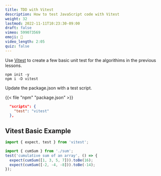```yaml
---
title: TDD with Vitest
description: How to test JavaScript code with Vitest
weight: 32
lastmod: 2022-11-11T10:23:30-09:00
draft: false
vimeo: 599073569
emoji: 🧪
video_length: 2:05
quiz: false
---
```


Use [Vitest](https://vitest.dev/) to create a few basic unit test for the algorithims in the previous lessons. 

```shell
npm init -y
npm i -D vitest
```

Update the package.json with a test script. 

{{< file "npm" "package.json" >}}
```json
  "scripts": {
    "test": "vitest"
  },
```

## Vitest Basic Example

```js
import { expect, test } from 'vitest';

import { cumSum } from './sum';
test('cumulative sum of an array', () => {
  expect(cumSum([1, 3, 5, 7])).toBe(16);
  expect(cumSum([-2, -4, -8])).toBe(-14);
});
```
